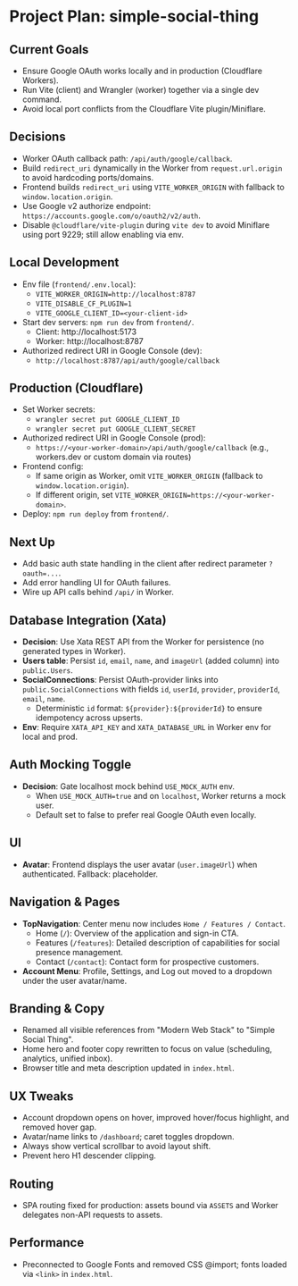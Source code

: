 # Project Plan: simple-social-thing

## Current Goals
- Ensure Google OAuth works locally and in production (Cloudflare Workers).
- Run Vite (client) and Wrangler (worker) together via a single dev command.
- Avoid local port conflicts from the Cloudflare Vite plugin/Miniflare.

## Decisions
- Worker OAuth callback path: `/api/auth/google/callback`.
- Build `redirect_uri` dynamically in the Worker from `request.url.origin` to avoid hardcoding ports/domains.
- Frontend builds `redirect_uri` using `VITE_WORKER_ORIGIN` with fallback to `window.location.origin`.
- Use Google v2 authorize endpoint: `https://accounts.google.com/o/oauth2/v2/auth`.
- Disable `@cloudflare/vite-plugin` during `vite dev` to avoid Miniflare using port 9229; still allow enabling via env.

## Local Development
- Env file (`frontend/.env.local`):
  - `VITE_WORKER_ORIGIN=http://localhost:8787`
  - `VITE_DISABLE_CF_PLUGIN=1`
  - `VITE_GOOGLE_CLIENT_ID=<your-client-id>`
- Start dev servers: `npm run dev` from `frontend/`.
  - Client: http://localhost:5173
  - Worker: http://localhost:8787
- Authorized redirect URI in Google Console (dev):
  - `http://localhost:8787/api/auth/google/callback`

## Production (Cloudflare)
- Set Worker secrets:
  - `wrangler secret put GOOGLE_CLIENT_ID`
  - `wrangler secret put GOOGLE_CLIENT_SECRET`
- Authorized redirect URI in Google Console (prod):
  - `https://<your-worker-domain>/api/auth/google/callback` (e.g., workers.dev or custom domain via routes)
- Frontend config:
  - If same origin as Worker, omit `VITE_WORKER_ORIGIN` (fallback to `window.location.origin`).
  - If different origin, set `VITE_WORKER_ORIGIN=https://<your-worker-domain>`.
- Deploy: `npm run deploy` from `frontend/`.

## Next Up
- Add basic auth state handling in the client after redirect parameter `?oauth=...`.
- Add error handling UI for OAuth failures.
- Wire up API calls behind `/api/` in Worker.

## Database Integration (Xata)
- **Decision**: Use Xata REST API from the Worker for persistence (no generated types in Worker).
- **Users table**: Persist `id`, `email`, `name`, and `imageUrl` (added column) into `public.Users`.
- **SocialConnections**: Persist OAuth-provider links into `public.SocialConnections` with fields `id`, `userId`, `provider`, `providerId`, `email`, `name`.
  - Deterministic `id` format: `${provider}:${providerId}` to ensure idempotency across upserts.
- **Env**: Require `XATA_API_KEY` and `XATA_DATABASE_URL` in Worker env for local and prod.

## Auth Mocking Toggle
- **Decision**: Gate localhost mock behind `USE_MOCK_AUTH` env.
  - When `USE_MOCK_AUTH=true` and on `localhost`, Worker returns a mock user.
  - Default set to false to prefer real Google OAuth even locally.

## UI
- **Avatar**: Frontend displays the user avatar (`user.imageUrl`) when authenticated. Fallback: placeholder.

## Navigation & Pages
- **TopNavigation**: Center menu now includes `Home / Features / Contact`.
  - Home (`/`): Overview of the application and sign-in CTA.
  - Features (`/features`): Detailed description of capabilities for social presence management.
  - Contact (`/contact`): Contact form for prospective customers.
- **Account Menu**: Profile, Settings, and Log out moved to a dropdown under the user avatar/name.

## Branding & Copy
- Renamed all visible references from "Modern Web Stack" to "Simple Social Thing".
- Home hero and footer copy rewritten to focus on value (scheduling, analytics, unified inbox).
- Browser title and meta description updated in `index.html`.

## UX Tweaks
- Account dropdown opens on hover, improved hover/focus highlight, and removed hover gap.
- Avatar/name links to `/dashboard`; caret toggles dropdown.
- Always show vertical scrollbar to avoid layout shift.
- Prevent hero H1 descender clipping.

## Routing
- SPA routing fixed for production: assets bound via `ASSETS` and Worker delegates non-API requests to assets.

## Performance
- Preconnected to Google Fonts and removed CSS @import; fonts loaded via `<link>` in `index.html`.

